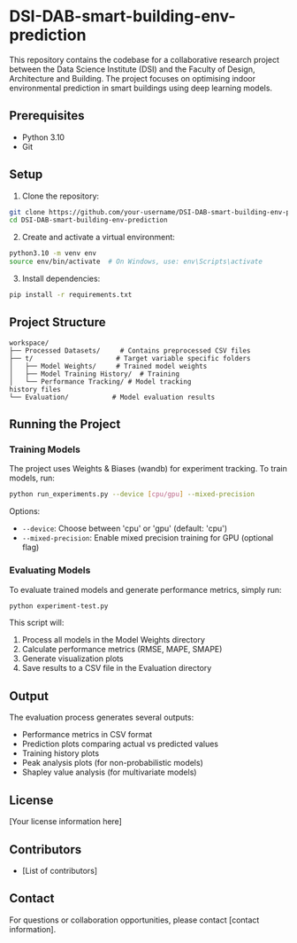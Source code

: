 # DSI-DAB-smart-building-env-prediction

This repository contains the codebase for a collaborative research project between the Data Science Institute (DSI) and the Faculty of Design, Architecture and Building. The project focuses on optimising indoor environmental prediction in smart buildings using deep learning models.

## Prerequisites

- Python 3.10
- Git

## Setup

1. Clone the repository:
```bash
git clone https://github.com/your-username/DSI-DAB-smart-building-env-prediction.git
cd DSI-DAB-smart-building-env-prediction
```

2. Create and activate a virtual environment:
```bash
python3.10 -m venv env
source env/bin/activate  # On Windows, use: env\Scripts\activate
```

3. Install dependencies:
```bash
pip install -r requirements.txt
```

## Project Structure

```
workspace/
├── Processed Datasets/     # Contains preprocessed CSV files
├── t/                     # Target variable specific folders
│   ├── Model Weights/     # Trained model weights
│   ├── Model Training History/  # Training
│   └── Performance Tracking/ # Model tracking
history files
└── Evaluation/           # Model evaluation results
```

## Running the Project

### Training Models

The project uses Weights & Biases (wandb) for experiment tracking. To train models, run:

```bash
python run_experiments.py --device [cpu/gpu] --mixed-precision
```

Options:
- `--device`: Choose between 'cpu' or 'gpu' (default: 'cpu')
- `--mixed-precision`: Enable mixed precision training for GPU (optional flag)

### Evaluating Models

To evaluate trained models and generate performance metrics, simply run:

```bash
python experiment-test.py
```

This script will:
1. Process all models in the Model Weights directory
2. Calculate performance metrics (RMSE, MAPE, SMAPE)
3. Generate visualization plots
4. Save results to a CSV file in the Evaluation directory

## Output

The evaluation process generates several outputs:
- Performance metrics in CSV format
- Prediction plots comparing actual vs predicted values
- Training history plots
- Peak analysis plots (for non-probabilistic models)
- Shapley value analysis (for multivariate models)

## License

[Your license information here]

## Contributors

- [List of contributors]

## Contact

For questions or collaboration opportunities, please contact [contact information].